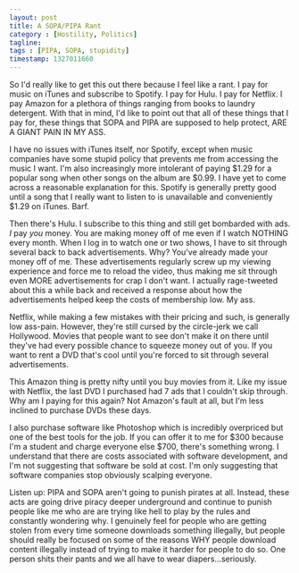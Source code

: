 ```yaml
---
layout: post
title: A SOPA/PIPA Rant
category : [Hostility, Politics]
tagline: 
tags : [PIPA, SOPA, stupidity]
timestamp: 1327011660
---
```

So I'd really like to get this out there because I feel like a rant. I pay for music on iTunes and subscribe to Spotify. I pay for Hulu. I pay for Netflix. I pay Amazon for a plethora of things ranging from books to laundry detergent. With that in mind, I'd like to point out that all of these things that I pay for, these things that SOPA and PIPA are supposed to help protect, ARE A GIANT PAIN IN MY ASS.

I have no issues with iTunes itself, nor Spotify, except when music companies have some stupid policy that prevents me from accessing the music I want. I'm also increasingly more intolerant of paying $1.29 for a popular song when other songs on the album are $0.99. I have yet to come across a reasonable explanation for this. Spotify is generally pretty good until a song that I really want to listen to is unavailable and conveniently $1.29 on iTunes. Barf.

Then there's Hulu. I subscribe to this thing and still get bombarded with ads. *I* pay *you* money. You are making money off of me even if I watch NOTHING every month. When I log in to watch one or two shows, I have to sit through several back to back advertisements. Why? You've already made your money off of me. These advertisements regularly screw up my viewing experience and force me to reload the video, thus making me sit through even MORE advertisements for crap I don't want. I actually rage-tweeted about this a while back and received a response about how the advertisements helped keep the costs of membership low. My ass.

Netflix, while making a few mistakes with their pricing and such, is generally low ass-pain. However, they're still cursed by the circle-jerk we call Hollywood. Movies that people want to see don't make it on there until they've had every possible chance to squeeze money out of you. If you want to rent a DVD that's cool until you're forced to sit through several advertisements.

This Amazon thing is pretty nifty until you buy movies from it. Like my issue with Netflix, the last DVD I purchased had 7 ads that I couldn't skip through. Why am I paying for this again? Not Amazon's fault at all, but I'm less inclined to purchase DVDs these days.

I also purchase software like Photoshop which is incredibly overpriced but one of the best tools for the job. If you can offer it to me for $300 because I'm a student and charge everyone else $700, there's something wrong. I understand that there are costs associated with software development, and I'm not suggesting that software be sold at cost. I'm only suggesting that software companies stop obviously scalping everyone.

Listen up: PIPA and SOPA aren't going to punish pirates at all. Instead, these acts are going drive piracy deeper underground and continue to punish people like me who are are trying like hell to play by the rules and constantly wondering why. I genuinely feel for people who are getting stolen from every time someone downloads something illegally, but people should really be focused on some of the reasons WHY people download content illegally instead of trying to make it harder for people to do so. One person shits their pants and we all have to wear diapers...seriously.